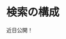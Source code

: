 # 検索の構成

近日公開！

<!-- I commented out everything here because it's an overwhelming amount of information and I am not sure about what the identity/goal of this article is. Is it primarily a configuration reference? "Here's all the configurations, organized by scope, and a description of what the configuratoins are for" - is the takeaway from this article. If it is, then it maybe is better titled as a something like "Search Configuration Reference"

Search in Liferay DXP can be configured in lots of ways. Once you understand the concept of [configuration scope](https://help.liferay.com/hc/en-us/articles/360029131551-Introduction-to-Setting-Up#configuration-scope), you'll understand where to find a certain configuration screen.

* Many search configurations affect the system scope (e.g., re-indexing actions and configuring the search engine connector).
* Search tuning configurations affect the virtual instance.
* Creating new Search Pages affects search at the site scope.
* Configuring the search widgets is widget-scoped configuration, but some can also be thought of as page-scoped configuration.

![Many of the Search configuration screens are found in System Settings.](./configuring-search/images/04.png)

So the term _Configuring Search_ is very broad, as it affects all the available scopes. This is a high level overview of what search behavior is configurable out of the box, and importantly, where to find search configuration options.

## Widget Scoped Search Configuration

Several search widgets are available to place on Pages. Each one has its own configuration options:

![Each widget's configuration will be unique.](./configuring-search/images/03.png)

**Search Results**: Configure how search results are displayed. Read [here](https://help.liferay.com/hc/en-us/articles/360029133971-Search-Results) for more information.

**Search Bar**: Configure the behavior of how search keywords are processed. See [here](https://help.liferay.com/hc/en-us/articles/360029133811-Searching-for-Assets#search-bar) for more information.

**Search Facets**: Configure each facet's behavior and URL parameters. See [here](https://help.liferay.com/hc/en-us/articles/360029133851-Facets) for more information.

**Search Options**: This is a special case, where configuring this widget defines page scoped behavior. Add the Search Option widget to a page and define two booleans for the Search Page:

* Allow Empty Searches: By default, failure to enter a keyword returns no results. Enabling this ensure that _all_ results are returned when no keyword is entered in the Search Bar.
* Basic Facet Selection: By default, facet counts are recalculated after each facet selection. Enable this to turn off facet recounting.

**Search Suggestions**: Suggest better queries and spell check queries. See [here](https://help.liferay.com/hc/en-us/articles/360029133811-Searching-for-Assets#search-suggestions) for more information.

**Search Insights**: Add this to the Search Page to inspect the full query string that's constructed by the back-end search code when the User enters a keyword. Only useful for testing and development. See [here](https://help.liferay.com/hc/en-us/articles/360028721312-Search-Insights) for more information.

**Custom Filter**: Add a widget to the page for each of the filters you'd like applied to the search results. Let search page users see and manipulate the filters or make them invisible and/or immutable. See [here](https://help.liferay.com/hc/en-us/articles/360028721272-Filtering-Search-Results-with-the-Custom-Filter-Widget) for more information.

**Sort**: Let Users reorder the search results based on the value of certain `keyword` fields in the index. For example, show results in alphabetic order of the Title field. The default order is determined by the search engine's _Relevance_ calculation. See [here](https://help.liferay.com/hc/en-us/articles/360029041691-Sorting-Search-Results-with-the-Sort-Widget) for more information.

**Low Level Search Options:** Configure the search widgets to participate in a search that's aimed at an index other than the _Company Index_. The company index is where the Liferay DXP assets index their data, so many installations will not need this widget. See [here](https://help.liferay.com/hc/en-us/articles/360032607571-Low-Level-Search-Options-Searching-Additional-or-Alternate-Indexes) for more information.

**Similar Results:** Display similar search results to an asset being displayed on a page. Documentation will be available soon.

**X-Pack Monitoring:** Liferay Enterprise Search subscribers can access [Elastic's Kibana](https://www.elastic.co/kibana) monitoring tool inside a widget placed on a Liferay DXP Page.

## Site Scoped Search Configuration

By the strict definition of [Site Scoped Configuration](https://help.liferay.com/hc/en-us/articles/360029131551-Introduction-to-Setting-Up#configuration-scope), search doesn't have any. However, [Search Pages](https://help.liferay.com/hc/en-us/articles/360028821052-Configuring-Search-Pages) influence Site-specific search behavior. Commonly, Search Pages contain search widgets configured to search for all content within a particular Site.

![Configure the scope of a search.](./configuring-search/images/02.png)

There are some important configuration nuances to be aware of when using the Search widgets:

If the Header Search (the search bar embedded in the default theme) uses the Search Bar widget, its configuration always requires a _destination page_ to be set, where Users are redirected to complete their search activity, interacting with the other Search widgets (Results, Facets, Suggestions etc.). [Search destination pages](https://help.liferay.com/hc/en-us/articles/360028821052-Configuring-Search-Pages) are ordinary pages holding the Search widgets. You can have as many pages with Search widgets across the Site as you want.

The Search Bar widget is instanceable, so one page can contain multiple Search Bar widgets configured differently. All Search Bar instances must point to a Search Page within the Site to be effective.

```{important}
If the destination Search Page has a Search Bar widget instance besides the embedded Header Search, the configurations of the Header Search take precedence over the page's widget instance.

Conversely, searching from a Search Bar widget instance on other pages honors their configurations, even if they differ from the Header Search configuration.
```

See the documentation on [configuring a Search Bar](https://help.liferay.com/hc/en-us/articles/360029133811-Searching-for-Assets#configuring-the-search-bar) for more information.

## Instance Scoped Search Configuration

The only instance scoped configuration for search are the entries in Control Panel &rarr; Search Tuning:

**Result Rankings:** Customize search results manually by hiding, pinning, and adding results for specific aliases. See [here](https://help.liferay.com/hc/en-us/articles/360034473872-Search-Tuning-Customizing-Search-Results) for more information.

**Synonyms:** Create synonym sets so that synonymous search terms are matched and scored like an exact match to the search term. See [here](https://help.liferay.com/hc/en-us/articles/360034473852-Search-Tuning-Synonym-Sets) for more information.

## System Scoped Search Configuration

System scoped search configurations are primarily found in [System Settings](https://help.liferay.com/hc/en-us/articles/360029131591-System-Settings).

1. Go to *Control Panel* &rarr; *Configuration* &rarr; *System Settings*.

1. Click the *Search* category under the Platform section.

    Alternatively, search for *search*.

![There are numerous system scoped entries for search in System Settings.](./configuring-search/images/01.png)

### Default Keyword Query

The Default Keyword Query entry contains one setting:

**`disabledEntryClassNames`**: The `DefaultKeywordQueryContributor` code automatically adds `description`, `userName`, and `title` fields to the keyword search query. Specify the entry class names `DefaultKeywordQueryContributor` should ignore.

### Default Search Result Permission Filter

The Default Search Result Permission Filter entry allows configuration of *post-filtering permission checking* (database permission checking that occurs after the results are returned from the search index). Read [here](https://help.liferay.com/hc/en-us/articles/360029134011-Search-Results-Behavior#final-permissions-checking) for more information on these settings:

* **`permissionFilteredSearchResultAccurateCountThreshold`**

* **`searchQueryResultWindowLimit`**

### Index Status Manager

The Index Status Manager entry has one setting:

**`indexReadOnly`**: Enable this to suspend all indexing operations and writes to the search engine. Searches return only the documents already indexed. This is useful for speeding up large data imports, but it should be disabled and a full re-index executed once the import is finished.

### Indexer Writer Helper

The Index Writer Helper entry contains one entry:

**`indexCommitImmediately`**: When *true* (the default), each write request forces the search engine to refresh the index reader, potentially flushing transactions to disk. This may negatively impact search engine performance. The default behavior is to commit immediately for index writing on individual assets (e.g. add blog, update blog) but delay commits for bulk index writing operations (e.g.  index all users, index all form entries) until all entries have been sent to the search engine. Setting this to false changes the behavior for individual index operations, and may cause applications like Asset Publisher to exhibit a delayed response when showing newly added content. See the [Elasticsearch documentation](https://www.elastic.co/guide/en/elasticsearch/guide/current/near-real-time.html) for more information.

### Index Registry

Configure the buffering of index requests:

**`buffered`**: Enable (the default) or disable the buffering of indexing requests.

**`bufferedExecutionMode`**: Allow administrators to select a different `IndexerRequestBufferExecutor`, used to execute a `IndexerRequest`. One implementation of the executor is provided out of the box (_DEFAULT_). When a new `IndexerRequestBufferExecutor` implementation is deployed, one of the required properties is a `buffered.execution.mode`. This value can then be used in place of _DEFAULT_.

**`maximumBufferSize`**: If buffering is enabled, set the Maximum Buffer Size so that any additional indexing requests are executed immediately.

**`minimumBufferAvailabilityPercentage`**: When the capacity of the buffer has only the specified percent of space left, the existing requests in the buffer are executed in one batch and removed from the buffer.

### Index Query Preprocessor

This entry has one repeatable property (use array syntax if you're defining via [OSGi configuration file](https://help.liferay.com/hc/en-us/articles/360029131671-Creating-Configuration-Files)):

**`fieldNamePatterns`**: Fields with names matching the patterns set here are treated as non-analyzed keyword fields. Instead of scored full text queries, matching is performed by non-scored wildcard queries. This is a resource intensive operation that degrades search engine performance as indexes grow larger. For substring matching, relying on the [ngram tokenizer](https://www.elastic.co/guide/en/elasticsearch/reference/current/analysis-ngram-tokenizer.html) usually performs better.

### Reindex

This entry contains only one property:

**`indexingBatchSizes`**: Set the number of documents (the default value is 1000) indexed per batch for model types that support batch indexing. For models with large documents, decreasing this value may improve stability when executing a full re-index.

### Engine Helper

This entry has one repeatable property (use array syntax if you're defining via
[OSGi configuration file](https://help.liferay.com/hc/en-us/articles/360029131671-Creating-Configuration-Files)):

**`excludedEntryClassNames`**: Exclude an asset type from being searched in the catchall query constructed for the Search application. For example, fields of the Organization asset must be indexed to be searchable from the Users and Organizations application, but should not be searched in the Search application. Thus, Organizations are added to `excludedEntryClassNames`.

### Permission Checker

This entry has one configuration option ion Liferay DXP 7.3:

**`permissionTermsLimit`**: Limits the number of permission search clauses added to the search query before this level of permission checking is aborted. Permission checking then relies solely on the final permission filtering described in the [Default Search Result Permission Filter](#default-search-result-permission-filter) section.

### Title Field Query Builder

Configure how search responds to matches on the Title field of a document.

**`exactMatchBoost`**: Give an additional boost when searched keywords exactly match the `title` field of a document.

**`maxExpansions`**: Limit the number of documents to return when matching searched keywords to the `title` field as a phrase prefix. See Elasticsearch's [Match Phrase Query documentation](https://www.elastic.co/guide/en/elasticsearch/reference/current/query-dsl-match-query-phrase.html) for more information.

### Elasticsearch 6

Configure the connection between Liferay DXP and Elasticsearch 6. See [the search engine installation documentation](https://help.liferay.com/hc/en-us/articles/360029031671-Configuring-the-Liferay-Elasticsearch-Connector) for coverage of these properties:

### Cross-Cluster Replication

You'll only see this entry if you have deployed the Cross-Cluster Replication module, which is available with a Liferay Enterprise Search subscription. These configuration properties are covered in the dedicated [Cross-Cluster Replication documentation]--Coming Soon.

### Search Web

This entry contains one property: `classicSearchPortletInFrontPage`: Revert the default search experience from using the new Search Widgets to the classic Search Portlet that was standard in past releases. -->

<!-- Need coverage of some new 7.3 screens and the LES/DXP only screens: Similar Results Web Template Configuration Name (DXP only), Search Results Web Template (new in 7.3), X-Pack Monitoring (LES only), X-Pack Security (default now), Learning to Rank (LES only). There are also widget scoped sys settings for Similar Results Configuration and a lot of other widgets we could just briefly mention -->

<!-- ### Search Administration

In *Control Panel* &rarr; *Configuration* &rarr; *Search* there are three administrative UIs: Connections, Index Actions, and Field Mappings.

#### Connections

Information about the search engine connection(s) is displayed here. For example,

```bash
Search Engine Vendor: Elasticsearch (Embedded), Client Version: 6.5.0, Nodes: A0D6GlN (6.5.0)
``` -->

<!-- Left a screenshot out on purpose, since this is still changing -->

<!-- #### Index Actions

In Index Actions, re-index at one of these levels:

    * All indexable assets
    * An individual indexable asset
    * All spell check indexes

#### Field Mappings

The Field Mappings tab shows you all field mappings that are effective in the system, by index. Currently, you can view the mappings, copy them, zoom in or out, and view them with a dark theme.

### Portal Properties

Portal properties are system scoped as well. The [Lucene Search](https://docs.liferay.com/portal/7.2-latest/propertiesdoc/portal.properties.html#Lucene%20Search) portal properties configure low level search behavior. Review the properties and their descriptions and determine if they apply to your search requirements. -->
